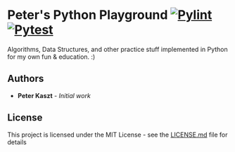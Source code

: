 # Peter's Python Playground [![Pylint](https://github.com/kasztp/Peters_Python_Playground/actions/workflows/pylint.yml/badge.svg)](https://github.com/kasztp/Peters_Python_Playground/actions/workflows/pylint.yml) [![Pytest](https://github.com/kasztp/Peters_Python_Playground/actions/workflows/pytest.yml/badge.svg)](https://github.com/kasztp/Peters_Python_Playground/actions/workflows/pytest.yml)

Algorithms, Data Structures, and other practice stuff implemented in Python for my own fun &amp; education. :)


## Authors

* **Peter Kaszt** - *Initial work*

## License

This project is licensed under the MIT License - see the [LICENSE.md](LICENSE.md) file for details

